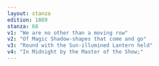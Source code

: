 ```yaml
---
layout: stanza
edition: 1889
stanza: 68
v1: "We are no other than a moving row"
v2: "Of Magic Shadow-shapes that come and go"
v3: "Round with the Sun-illumined Lantern held"
v4: "In Midnight by the Master of the Show;"
---
```

